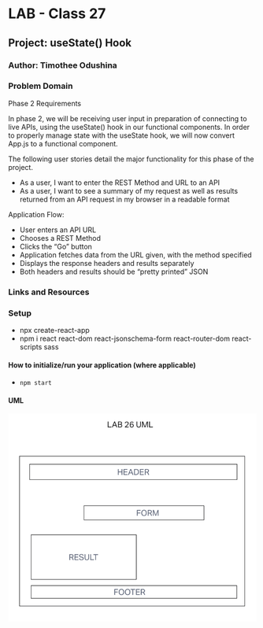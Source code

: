 # LAB - Class 27

## Project: useState() Hook

### Author: Timothee Odushina

### Problem Domain  

Phase 2 Requirements

In phase 2, we will be receiving user input in preparation of connecting to live APIs, using the useState() hook in our functional components. In order to properly manage state with the useState hook, we will now convert App.js to a functional component.

The following user stories detail the major functionality for this phase of the project.

* As a user, I want to enter the REST Method and URL to an API
* As a user, I want to see a summary of my request as well as results returned from an API request in my browser in a readable format

Application Flow:

* User enters an API URL
* Chooses a REST Method
* Clicks the “Go” button
* Application fetches data from the URL given, with the method specified
* Displays the response headers and results separately
* Both headers and results should be “pretty printed” JSON

### Links and Resources



### Setup

* npx create-react-app
* npm i react react-dom react-jsonschema-form react-router-dom react-scripts sass

#### How to initialize/run your application (where applicable)

* `npm start`

#### UML

![Lab 16 UML](./LAB%2026%20UML.PNG)
